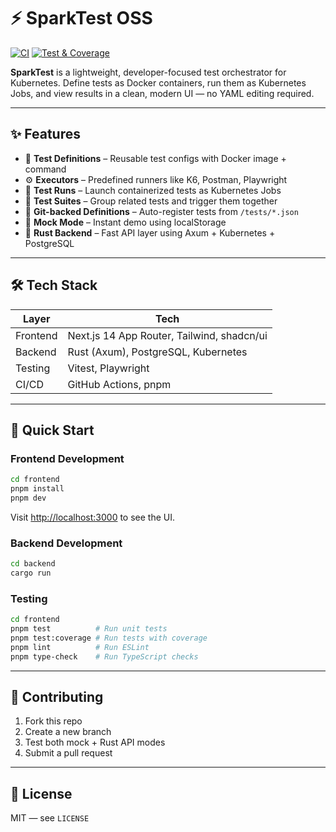 # ⚡ SparkTest OSS

[![CI](https://github.com/kevintatou/sparktest/actions/workflows/ci.yml/badge.svg)](https://github.com/kevintatou/sparktest/actions/workflows/ci.yml)
[![Test & Coverage](https://github.com/kevintatou/sparktest/actions/workflows/test.yml/badge.svg)](https://github.com/kevintatou/sparktest/actions/workflows/test.yml)

**SparkTest** is a lightweight, developer-focused test orchestrator for Kubernetes. Define tests as Docker containers, run them as Kubernetes Jobs, and view results in a clean, modern UI — no YAML editing required.

---

## ✨ Features

- 🧪 **Test Definitions** – Reusable test configs with Docker image + command
- ⚙️ **Executors** – Predefined runners like K6, Postman, Playwright  
- 🚀 **Test Runs** – Launch containerized tests as Kubernetes Jobs
- 🧾 **Test Suites** – Group related tests and trigger them together
- 📂 **Git-backed Definitions** – Auto-register tests from `/tests/*.json`
- 💾 **Mock Mode** – Instant demo using localStorage
- 🦀 **Rust Backend** – Fast API layer using Axum + Kubernetes + PostgreSQL

---

## 🛠 Tech Stack

| Layer      | Tech                                      |
|------------|-------------------------------------------|
| Frontend   | Next.js 14 App Router, Tailwind, shadcn/ui |
| Backend    | Rust (Axum), PostgreSQL, Kubernetes      |
| Testing    | Vitest, Playwright                       |
| CI/CD      | GitHub Actions, pnpm                     |

---

## 🚀 Quick Start

### Frontend Development

```bash
cd frontend
pnpm install
pnpm dev
```

Visit [http://localhost:3000](http://localhost:3000) to see the UI.

### Backend Development

```bash
cd backend
cargo run
```

### Testing

```bash
cd frontend
pnpm test          # Run unit tests
pnpm test:coverage # Run tests with coverage
pnpm lint          # Run ESLint
pnpm type-check    # Run TypeScript checks
```

---

## 👐 Contributing

1. Fork this repo
2. Create a new branch
3. Test both mock + Rust API modes
4. Submit a pull request

---

## 📄 License

MIT — see `LICENSE`